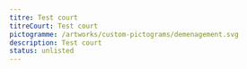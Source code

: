 ```yaml
---
titre: Test court
titreCourt: Test court
pictogramme: /artworks/custom-pictograms/demenagement.svg
description: Test court
status: unlisted
---
```

